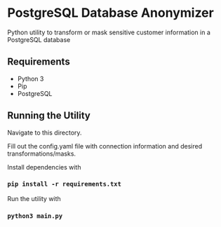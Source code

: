 # PostgreSQL Database Anonymizer

Python utility to transform or mask sensitive customer information in a PostgreSQL database

## Requirements

- Python 3
- Pip
- PostgreSQL

## Running the Utility

Navigate to this directory.

Fill out the config.yaml file with connection information and desired transformations/masks.

Install dependencies with

### `pip install -r requirements.txt`

Run the utility with

### `python3 main.py`
